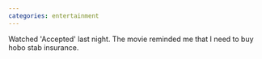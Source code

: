 ```yaml
---
categories: entertainment
---
```


Watched 'Accepted' last night. The movie reminded me that I need to buy hobo stab insurance.
